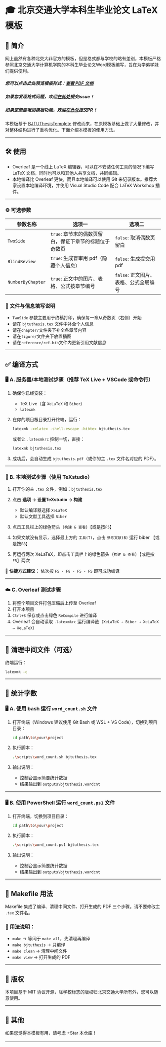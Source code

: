 # 🎓 北京交通大学本科生毕业论文 LaTeX 模板

## 📌 简介

网上虽然有各种北交大非官方的模板，但是格式都与学校的略有差别，本模板严格参照北京交通大学计算机学院的本科生毕业论文Word模板编写，旨在为学弟学妹们提供便利。

##### 您可以点击此处预览模板样式：[查看 PDF 文档](https://pangsmpang.github.io/pdfReader/pdf/bjtuthesis.pdf)

##### 如果您发现格式问题，欢迎[在此处](https://github.com/PangSMPang/bjtuthesis/issues)提交issue！

##### 如果您想要增加模板功能，欢迎[在此处](https://github.com/PangSMPang/bjtuthesis/pulls)提交PR！

本模板基于 [BJTUThesisTemplete](https://github.com/billhu0228/BJTUThesisTemplete) 修改而来，在原模板基础上做了大量修改，并对整体结构进行了重构优化。下面介绍本模板的使用方法。

---

## 🛠️ 使用

* Overleaf 是一个线上 LaTeX 编辑器，可以在不安装任何工具的情况下编写 LaTeX 文档，同时也可以和其他人共享文档，共同编辑。
* 本地编译比 Overleaf 更快，而且本地编译可以使用 Git 来记录版本。推荐大家设置本地编译环境，并使用 Visual Studio Code 配合 LaTeX Workshop 插件。

---

### ⚙️ 可选参数

| **参数名称**          | **选项一**                         | **选项二**                 |
| ----------------- | ------------------------------- | ----------------------- |
| `TwoSide`         | `true`: 章节末的偶数页留白，保证下章节的标题位于奇数页 | `false`: 取消偶数页留白        |
| `BlindReview`     | `true`: 生成盲审用 pdf（隐藏个人信息）       | `false`: 生成提交用 pdf      |
| `NumberByChapter` | `true`: 正文中的图片、表格、公式按章节编号       | `false`: 正文图片、表格、公式全局编号 |

### 📁 文件与信息填写说明

* `TwoSide` 参数主要用于终稿打印，确保每一章从奇数页（右侧）开始
* 请在 `bjtuthesis.tex` 文件中补全个人信息
* 请在`chapter/`文件夹下补全各章节内容
* 请在`figure/`文件夹下放置插图
* 请在`reference/ref.bib`文件内更新引用文献信息

---

## ✅ 编译方式

### 🖥️ A. 服务器/本地测试步骤（推荐 TeX Live + VSCode 或命令行）

1. 确保你已经安装：

   * TeX Live（含 `XeLaTeX` 和 `Biber`）
   * `latexmk`

2. 在你的项目根目录打开终端，运行：

   ```bash
   latexmk -xelatex -shell-escape -bibtex bjtuthesis.tex
   ```

   或者让 `.latexmkrc` 控制一切，直接：

   ```bash
   latexmk bjtuthesis.tex
   ```

3. 成功后，会自动生成 `bjtuthesis.pdf`（或你的主 `.tex` 文件名对应的 PDF）。

---

### 🧪 B. 本地测试步骤（使用 TeXstudio）

1. 打开你的主 `.tex` 文件，例如：`bjtuthesis.tex`

2. 点击 **选项 -> 设置TeXstudio -> 构建**

   * 默认编译器选择 `XeLaTeX`
   * 默认文献工具选择 `Biber`

3. 点击工具栏上的绿色箭头（`构建 & 查看`）【或是按`F5`】

4. 如果文献没有显示，选择最上方的 `工具(T)`，点击 `参考文献(B)` 运行 biber 【或是按`F8`】

5. 再运行两次 XeLaTeX，即点击工具栏上的绿色箭头（`构建 & 查看`）【或是按 `F5`】两次

📌 **快捷方式建议：** 依次按 `F5 - F8 - F5 - F5` 即可成功编译

---

### ☁️ C. Overleaf 测试步骤
1. 将整个项目文件打包压缩后上传至 Overleaf
2. 打开本项目
3. `Ctrl+S` 保存或点击绿色 `ReCompile` 进行编译
4. Overleaf 会自动读取 `.latexmkrc` 运行编译链（`XeLaTeX → Biber → XeLaTeX → XeLaTeX`）

---

## 🧹 清理中间文件（可选）

终端运行：

```bash
latexmk -c
```

---

## 🔢 统计字数

### 🖥️ A. 使用 bash 运行 `word_count.sh` 文件

1. 打开终端（Windows 建议使用 Git Bash 或 WSL + VS Code），切换到项目目录：

   ```bash
   cd path\to\your\project
   ```

2. 执行脚本：

   ```bash
   .\scripts\word_count.sh bjtuthesis.tex
   ```

3. 输出说明：

   * 控制台显示简要统计数据
   * 结果输出到 `outputs\bjtuthesis.wordcnt`

---

### 🖥️ B. 使用 PowerShell 运行 `word_count.ps1` 文件

1. 打开终端，切换到项目目录：

   ```bash
   cd path\to\your\project
   ```

2. 执行脚本：

   ```bash
   .\scripts\word_count.ps1 bjtuthesis.tex
   ```

3. 输出说明：

   * 控制台显示简要统计数据
   * 结果输出到 `outputs\bjtuthesis.wordcnt`

---

## 🧰 Makefile 用法

Makefile 集成了编译、清理中间文件、打开生成的 PDF 三个步骤。请不要修改主 `.tex` 文件名。

### 📌 用法说明：

* `make` → 等同于 `make all`，先清理再编译
* `make bjtuthesis` → 只编译
* `make clean` → 清理中间文件
* `make view` → 打开生成的 PDF

---

## 📄 版权

本项目基于 MIT 协议开源，除学校标志的版权归北京交通大学所有外，您可以随意使用。

---

## 🌟 其他

如果您觉得本模板有用，请考虑 ⭐Star 本仓库！

---


